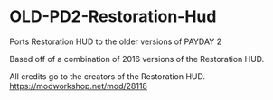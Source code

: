 # OLD-PD2-Restoration-Hud
Ports Restoration HUD to the older versions of PAYDAY 2

Based off of a combination of 2016 versions of the Restoration HUD.

All credits go to the creators of the Restoration HUD. 
https://modworkshop.net/mod/28118
